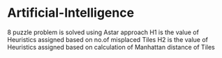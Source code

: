 # Artificial-Intelligence
 8 puzzle problem is solved using Astar approach 
 H1 is the value of Heuristics assigned based on no.of misplaced Tiles
 H2 is the value of Heuristics assigned based on calculation of Manhattan distance of Tiles
